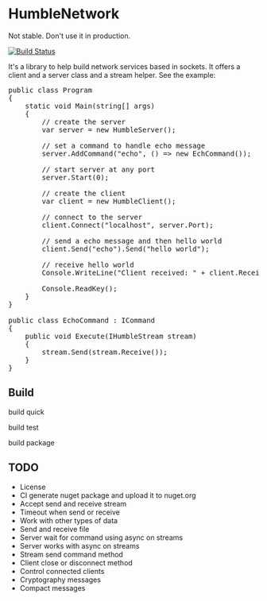 HumbleNetwork
=============

Not stable. Don't use it in production.

[![Build Status](https://travis-ci.org/joaofx/HumbleNetwork.png)](https://travis-ci.org/joaofx/HumbleNetwork)

It's a library to help build network services based in sockets. It offers a client and a server class and a stream helper. See the example:

<pre>
public class Program
{
	static void Main(string[] args)
	{
		// create the server
		var server = new HumbleServer();
		
		// set a command to handle echo message
		server.AddCommand("echo", () => new EchCommand());
		
		// start server at any port
		server.Start(0);

		// create the client
		var client = new HumbleClient();
		
		// connect to the server
		client.Connect("localhost", server.Port);
		
		// send a echo message and then hello world
		client.Send("echo").Send("hello world");

		// receive hello world
		Console.WriteLine("Client received: " + client.Receive());
		
		Console.ReadKey();
	}
}

public class EchoCommand : ICommand
{
	public void Execute(IHumbleStream stream)
	{
		stream.Send(stream.Receive());
	}
}
</pre>

Build
----

build quick

build test

build package


TODO
----

* License
* CI generate nuget package and upload it to nuget.org
* Accept send and receive stream
* Timeout when send or receive
* Work with other types of data
* Send and receive file
* Server wait for command using async on streams
* Server works with async on streams
* Stream send command method
* Client close or disconnect method
* Control connected clients
* Cryptography messages
* Compact messages
